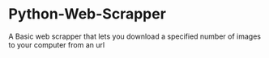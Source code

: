 # Python-Web-Scrapper

A Basic web scrapper that lets you download a specified number of images to your computer from an url
